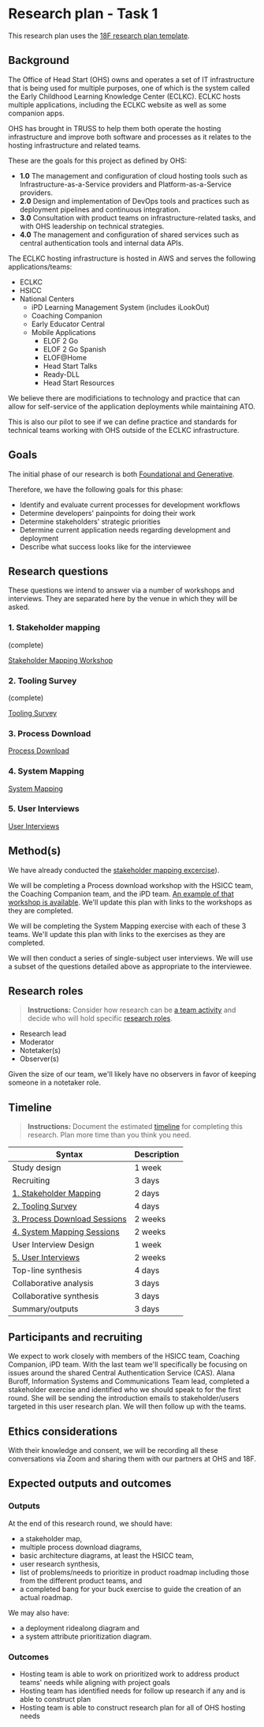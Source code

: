 # Research plan - Task 1

This research plan uses the [18F research plan template](https://github.com/18F/ux-guide/blob/master/_pages/resources/research-plan.md).

## Background

The Office of Head Start (OHS) owns and operates a set of IT infrastructure that is being used for multiple purposes, one of which is the system called the Early Childhood Learning Knowledge Center (ECLKC). ECLKC hosts multiple applications, including the ECLKC website as well as some companion apps.

OHS has brought in TRUSS to help them both operate the hosting infrastructure and improve both software and processes as it relates to the hosting infrastructure and related teams.

These are the goals for this project as defined by OHS:

*  **1.0**	The management and configuration of cloud hosting tools such as Infrastructure-as-a-Service providers and Platform-as-a-Service providers.
* **2.0**	Design and implementation of DevOps tools and practices such as deployment pipelines and continuous integration.
* **3.0**	Consultation with product teams on infrastructure-related tasks, and with OHS leadership on technical strategies.
* **4.0**	The management and configuration of shared services such as central authentication tools and internal data APIs.

The ECLKC hosting infrastructure is hosted in AWS and serves the following applications/teams:

* ECLKC
* HSICC
* National Centers
  * iPD Learning Management System (includes iLookOut)
  * Coaching Companion
  * Early Educator Central
  * Mobile Applications
    * ELOF 2 Go
    * ELOF 2 Go Spanish
    * ELOF@Home
    * Head Start Talks
    * Ready-DLL
    * Head Start Resources


We believe there are modificiations to technology and practice that can allow for self-service of the application deployments while maintaining ATO.

This is also our pilot to see if we can define practice and standards for technical teams working with OHS outside of the ECLKC infrastructure.

## Goals

The initial phase of our research is both [Foundational and Generative](https://ux-guide.18f.gov/research/clarify-the-basics/#research-types).

Therefore, we have the following goals for this phase:

* Identify and evaluate current processes for development workflows
* Determine developers' painpoints for doing their work
* Determine stakeholders' strategic priorities
* Determine current application needs regarding development and deployment
* Describe what success looks like for the interviewee

## Research questions

These questions we intend to answer via a number of workshops and interviews. They are separated here by the venue in which they will be asked.

### 1. Stakeholder mapping
(complete)

[Stakeholder Mapping Workshop](phase1/stakeholder-mapping.md)
### 2. Tooling Survey
(complete)

[Tooling Survey](phase1/tooling-survey.md)
### 3. Process Download

[Process Download](phase1/process-download.md)
### 4. System Mapping

[System Mapping](phase1/system-mapping.md)
### 5. User Interviews

[User Interviews](phase1/user-interviews.md)
## Method(s)

We have already conducted the [stakeholder mapping excercise](https://miro.com/app/board/o9J_lCdf5Iw=/?moveToWidget=3074457359393677819&cot=14)).

We will be completing a Process download workshop with the HSICC team, the Coaching Companion team, and the iPD team. [An example of that workshop is available](https://miro.com/app/board/o9J_lCdf5Iw=/?moveToWidget=3074457359402237068&cot=14). We'll update this plan with links to the workshops as they are completed.

We will be completing the System Mapping exercise with each of these 3 teams. We'll update this plan with links to the exercises as they are completed.

We will then conduct a series of single-subject user interviews. We will use a subset of the questions detailed above as appropriate to the interviewee.

## Research roles

> **Instructions:** Consider how research can be [a team activity](https://ux-guide.18f.gov/research/clarify-the-basics/#a-team-activity) and decide who will hold specific [research roles](https://ux-guide.18f.gov/research/do/#clarify-team-roles).

* Research lead
* Moderator
* Notetaker(s)
* Observer(s)

Given the size of our team, we'll likely have no observers in favor of keeping someone in a notetaker role. 

## Timeline

> **Instructions:** Document the estimated [timeline](https://ux-guide.18f.gov/research/plan/#timeline) for completing this research. Plan more time than you think you need.

| Syntax      | Description |
| ----------- | ----------- |
| Study design      |  1 week |
| Recruiting   |  3 days |
| [1. Stakeholder Mapping](stakeholder-mapping.md) | 2 days |
| [2. Tooling Survey](tooling-survey.md) | 4 days |
| [3. Process Download Sessions](process-download.md) | 2 weeks |
| [4. System Mapping Sessions](system-mapping.md) | 2 weeks |
| User Interview Design | 1 week |
| [5. User Interviews](user-interviews.md) | 2 weeks |
| Top-line synthesis   |  4 days |
| Collaborative analysis   |  3 days |
| Collaborative synthesis   |  3 days |
| Summary/outputs   |  3 days |


## Participants and recruiting

We expect to work closely with members of the HSICC team, Coaching Companion, iPD team. With the last team we'll specifically be focusing on issues around the shared Central Authentication Service (CAS). Alana Buroff, Information Systems and Communications Team lead, completed a stakeholder exercise and identified who we should speak to for the first round. She will be sending the introduction emails to stakeholder/users targeted in this user research plan. We will then follow up with the teams.

## Ethics considerations

With their knowledge and consent, we will be recording all these conversations via Zoom and sharing them with our partners at OHS and 18F. 

## Expected outputs and outcomes

### Outputs

At the end of this research round, we should have:
 * a stakeholder map,
 * multiple process download diagrams,
 * basic architecture diagrams, at least the HSICC team,
 * user research synthesis,
 * list of problems/needs to prioritize in product roadmap including those from the different product teams, and
 * a completed bang for your buck exercise to guide the creation of an actual roadmap.

We may also have:
 * a deployment ridealong diagram and
 * a system attribute prioritization diagram.

### Outcomes

* Hosting team is able to work on prioritized work to address product teams' needs while aligning with project goals
* Hosting team has identified needs for follow up research if any and is able to construct plan
* Hosting team is able to construct research plan for all of OHS hosting needs
